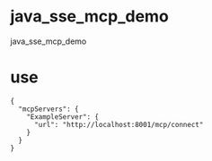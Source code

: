 # java_sse_mcp_demo
java_sse_mcp_demo

# use
```
{
  "mcpServers": {
    "ExampleServer": {
      "url": "http://localhost:8001/mcp/connect"
    }
  }
}
```
